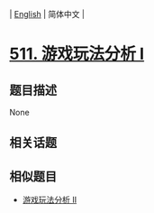 
| [English](README_EN.md) | 简体中文 |

# [511. 游戏玩法分析 I](https://leetcode-cn.com/problems/game-play-analysis-i/)

## 题目描述

None

## 相关话题



## 相似题目

- [游戏玩法分析 II](../game-play-analysis-ii/README.md)
